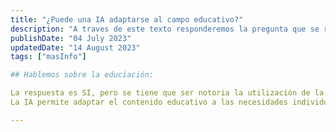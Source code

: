 ```yaml
---
title: "¿Puede una IA adaptarse al campo educativo?"
description: "A traves de este texto responderemos la pregunta que se realizan muchos, ¿Puede una IA adaptarse al campo educativo?"
publishDate: "04 July 2023"
updatedDate: "14 August 2023"
tags: ["masInfo"]

## Hablemos sobre la educiación:

La respuesta es SI, pero se tiene que ser notoria la utilización de la IA como HERRAMIENTA y no como reemplazo del humano. 
La IA permite adaptar el contenido educativo a las necesidades individuales de cada persona, tanto como para alumnos o profesores. Según un informe de la UNESCO, "el aprendizaje adaptativo basado en IA puede ajustar la dificultad de los ejercicios y ofrecer recursos específicos para ayudar a los estudiantes a superar sus debilidades". La capacidad de adaptación a situaciones hipotéticas de las IAs es sorprendente.

---
```

